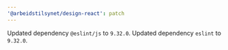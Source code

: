 ```yaml
---
'@arbeidstilsynet/design-react': patch
---
```


Updated dependency `@eslint/js` to `9.32.0`.
Updated dependency `eslint` to `9.32.0`.
